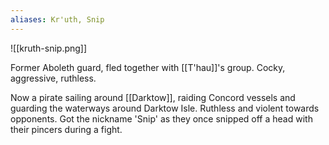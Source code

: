 ```yaml
---
aliases: Kr'uth, Snip
---
```


![[kruth-snip.png]]

Former Aboleth guard, fled together with [[T'hau]]'s group. Cocky, aggressive, ruthless.

Now a pirate sailing around [[Darktow]], raiding Concord vessels and guarding the waterways around Darktow Isle. Ruthless and violent towards opponents. Got the nickname 'Snip' as they once snipped off a head with their pincers during a fight.